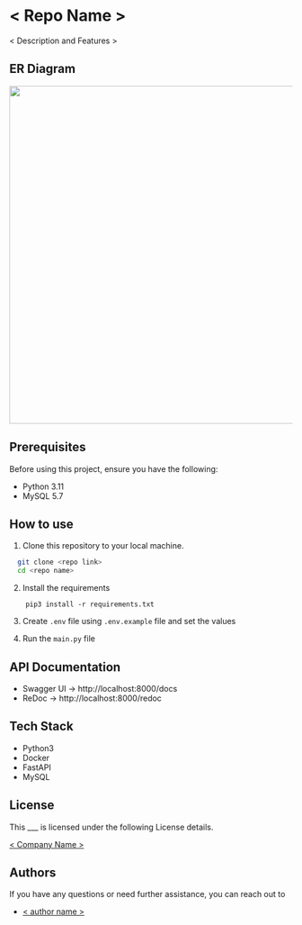 # < Repo Name >

< Description and Features >

## ER Diagram

[<img src="ER_Diagram.jpg" width="600"/>](ER_Diagram.jpg)

## Prerequisites

Before using this project, ensure you have the following:

- Python 3.11
- MySQL 5.7

## How to use

1. Clone this repository to your local machine.

```bash
  git clone <repo link>
  cd <repo name>
```

2. Install the requirements

```
    pip3 install -r requirements.txt
```

3. Create `.env` file using `.env.example` file and set the values

4. Run the `main.py` file

## API Documentation

- Swagger UI -> http://localhost:8000/docs
- ReDoc -> http://localhost:8000/redoc

## Tech Stack

- Python3
- Docker
- FastAPI
- MySQL

## License

This ___ is licensed under the following License details.

[< Company Name >](https://)

## Authors

If you have any questions or need further assistance, you can reach out to

- [< author name >](https://github.com/)